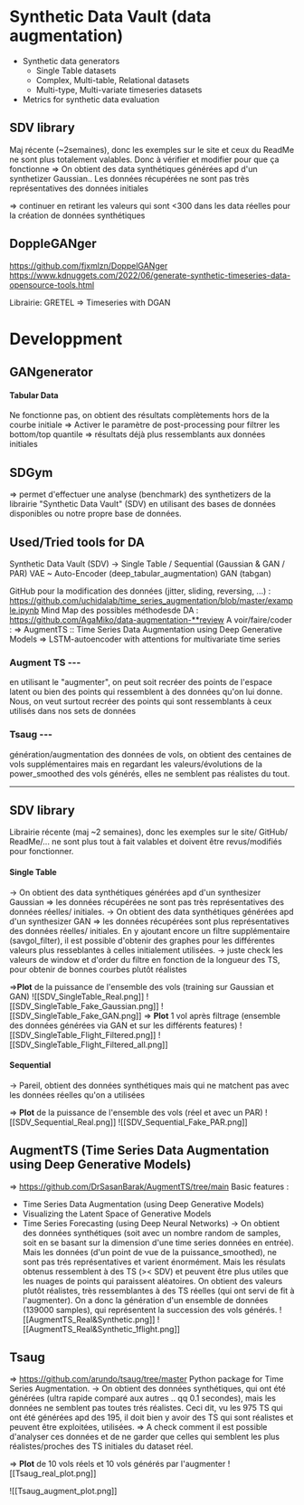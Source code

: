 # Synthetic Data Vault (data augmentation)
- Synthetic data generators
	- Single Table datasets
	- Complex, Multi-table, Relational datasets
	- Multi-type, Multi-variate timeseries datasets
- Metrics for synthetic data evaluation

## SDV library
Maj récente (~2semaines), donc les exemples sur le site et ceux du ReadMe ne sont plus totalement valables. Donc à vérifier et modifier pour que ça fonctionne
=> On obtient des data synthétiques générées apd d'un synthetizer Gaussian.. Les données récupérées ne sont pas très représentatives des données initiales

=> continuer en retirant les valeurs qui sont <300 dans les data réelles pour la création de données synthétiques

## DoppleGANger
https://github.com/fjxmlzn/DoppelGANger
https://www.kdnuggets.com/2022/06/generate-synthetic-timeseries-data-opensource-tools.html

Librairie: GRETEL => Timeseries with DGAN



# Developpment
## GANgenerator
#### Tabular Data
Ne fonctionne pas, on obtient des résultats complètements hors de la courbe initiale 
=> Activer le paramètre de post-processing pour filtrer les bottom/top quantile => résultats déjà plus ressemblants aux données initiales

## SDGym
=> permet d'effectuer une analyse (benchmark) des synthetizers de la librairie "Synthetic Data Vault" (SDV) en utilisant des bases de données disponibles ou notre propre base de données.


## Used/Tried tools for DA
Synthetic Data Vault (SDV) -> Single Table / Sequential (Gaussian & GAN / PAR)
VAE ~ Auto-Encoder (deep_tabular_augmentation)
GAN (tabgan)



GitHub pour la modification des données (jitter, sliding, reversing, ...) : https://github.com/uchidalab/time_series_augmentation/blob/master/example.ipynb
Mind Map des possibles méthodesde DA : https://github.com/AgaMiko/data-augmentation-**review
A voir/faire/coder : 
=> AugmentTS :: Time Series Data Augmentation using Deep Generative Models
=> LSTM-autoencoder with attentions for multivariate time series

### Augment TS ---
en utilisant le "augmenter", on peut soit recréer des points de l'espace latent ou bien des points qui ressemblent à des données qu'on lui donne. Nous, on veut surtout recréer des points qui sont ressemblants à ceux utilisés dans nos sets de données

### Tsaug ---
génération/augmentation des données de vols, on obtient des centaines de vols supplémentaires mais en regardant les valeurs/évolutions de la power_smoothed des vols générés, elles ne semblent pas réalistes du tout.





---------------------
## SDV library
Librairie récente (maj ~2 semaines), donc les exemples sur le site/ GitHub/ ReadMe/... ne sont plus tout à fait valables et doivent être revus/modifiés pour fonctionner.
#### Single Table
-> On obtient des data synthétiques générées apd d'un synthesizer Gaussian => les données récupérées ne sont pas très représentatives des données réelles/ initiales.
-> On obtient des data synthétiques  générées apd d'un synthesizer GAN => les données récupérées sont plus représentatives des données réelles/ initiales. En y ajoutant encore un filtre supplémentaire (savgol_filter), il est possible d'obtenir des graphes pour les différentes valeurs plus resseblantes à celles initialement utilisées.
	-> juste check les valeurs de window et d'order du filtre en fonction de la longueur des TS, pour obtenir de bonnes courbes plutôt réalistes

=>**Plot** de la puissance de l'ensemble des vols (training sur Gaussian et GAN)
![[SDV_SingleTable_Real.png]]
![[SDV_SingleTable_Fake_Gaussian.png]]
![[SDV_SingleTable_Fake_GAN.png]]
=> **Plot** 1 vol après filtrage (ensemble des données générées via GAN et sur les différents features)
![[SDV_SingleTable_Flight_Filtered.png]]
![[SDV_SingleTable_Flight_Filtered_all.png]]

#### Sequential
-> Pareil, obtient des données synthétiques mais qui ne matchent pas avec les données réelles qu'on a utilisées

=> **Plot** de la puissance de l'ensemble des vols (réel et avec un PAR)
![[SDV_Sequential_Real.png]]
![[SDV_Sequential_Fake_PAR.png]]
## AugmentTS (Time Series Data Augmentation using Deep Generative Models)
=> https://github.com/DrSasanBarak/AugmentTS/tree/main
Basic features : 
- Time Series Data Augmentation (using Deep Generative Models)
- Visualizing the Latent Space of Generative Models
- Time Series Forecasting (using Deep Neural Networks)
-> On obtient des données synthétiques (soit avec un nombre random de samples, soit en se basant sur la dimension d'une time series données en entrée). Mais les données (d'un point de vue de la puissance_smoothed), ne sont pas trés représentatives et varient énormément.
Mais les résulats obtenus ressemblent à des TS (>< SDV) et peuvent être plus utiles que les nuages de points qui paraissent aléatoires.
On obtient des valeurs plutôt réalistes, très ressemblantes à des TS réelles (qui ont servi de fit à l'augmenter). On a donc la génération d'un ensemble de données (139000 samples), qui représentent la succession des vols générés.
 ![[AugmentTS_Real&Synthetic.png]]
![[AugmentTS_Real&Synthetic_1flight.png]]
## Tsaug
=> https://github.com/arundo/tsaug/tree/master
Python package for Time Series Augmentation.
-> On obtient des données synthétiques, qui ont été générées (ultra rapide comparé aux autres .. qq 0.1 secondes), mais les données ne semblent pas toutes trés réalistes. Ceci dit, vu les 975 TS qui ont été générées apd des 195, il doit bien y  avoir des TS qui sont réalistes et peuvent être exploitées, utilisées.
=> A check comment il est possible d'analyser ces données et de ne garder que celles qui semblent les plus réalistes/proches des TS initiales du dataset réel.

=> **Plot** de 10 vols réels et 10 vols générés par l'augmenter
![[Tsaug_real_plot.png]]

![[Tsaug_augment_plot.png]]
